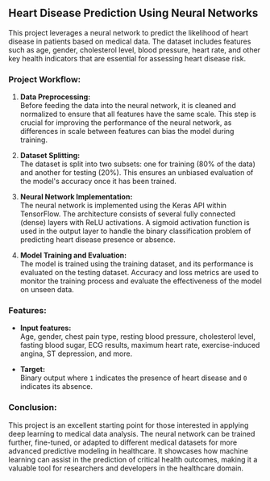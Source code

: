 ## Heart Disease Prediction Using Neural Networks

This project leverages a neural network to predict the likelihood of heart disease in patients based on medical data. The dataset includes features such as age, gender, cholesterol level, blood pressure, heart rate, and other key health indicators that are essential for assessing heart disease risk.

### Project Workflow:

1. **Data Preprocessing:**  
   Before feeding the data into the neural network, it is cleaned and normalized to ensure that all features have the same scale. This step is crucial for improving the performance of the neural network, as differences in scale between features can bias the model during training.

2. **Dataset Splitting:**  
   The dataset is split into two subsets: one for training (80% of the data) and another for testing (20%). This ensures an unbiased evaluation of the model's accuracy once it has been trained.

3. **Neural Network Implementation:**  
   The neural network is implemented using the Keras API within TensorFlow. The architecture consists of several fully connected (dense) layers with ReLU activations. A sigmoid activation function is used in the output layer to handle the binary classification problem of predicting heart disease presence or absence.

4. **Model Training and Evaluation:**  
   The model is trained using the training dataset, and its performance is evaluated on the testing dataset. Accuracy and loss metrics are used to monitor the training process and evaluate the effectiveness of the model on unseen data.

### Features:
- **Input features:**  
  Age, gender, chest pain type, resting blood pressure, cholesterol level, fasting blood sugar, ECG results, maximum heart rate, exercise-induced angina, ST depression, and more.
  
- **Target:**  
  Binary output where `1` indicates the presence of heart disease and `0` indicates its absence.

### Conclusion:
This project is an excellent starting point for those interested in applying deep learning to medical data analysis. The neural network can be trained further, fine-tuned, or adapted to different medical datasets for more advanced predictive modeling in healthcare. It showcases how machine learning can assist in the prediction of critical health outcomes, making it a valuable tool for researchers and developers in the healthcare domain.
